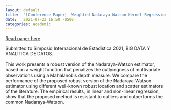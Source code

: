```yaml
---
layout: default
title:  "[Conference Paper]  Weighted Nadaraya-Watson Kernel Regression Based on a Robust Mahalanobis-Depth Estimation"
date:   2021-07-23 16:50 -0500
categories: academic
---
```


[Read paper here](https://www.researchgate.net/publication/374164368_Weighted_Nadaraya-Watson_Kernel_Regression_Based_on_a_Robust_Mahalanobis-Depth_Estimation)


Submitted to Simposio Internacional de Estadística 2021, BIG DATA Y ANALÍTICA DE DATOS.
<br>
<br>
This work presents a robust version of the Nadaraya-Watson estimator, based on a weight function that penalizes the outlyingness of multivariate observations using a Mahalanobis depth measure. We compare the performance of the proposed robust version of the Nadaraya-Watson estimator using different well-known robust location and scatter estimators of the literature. The empirical results, in linear and non-linear regression, show that the proposed method is resistant to outliers and outperforms the common Nadaraya-Watson.
